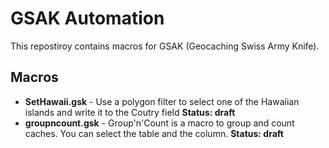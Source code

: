 # GSAK Automation

This repostiroy contains macros for GSAK (Geocaching Swiss Army Knife).

## Macros
* **SetHawaii.gsk** - Use a polygon filter to select one of the Hawaiian islands and write it to the Coutry field __Status: draft__
* **groupncount.gsk** - Group'n'Count is a macro to group and count caches. You can select the table and the column. __Status: draft__
